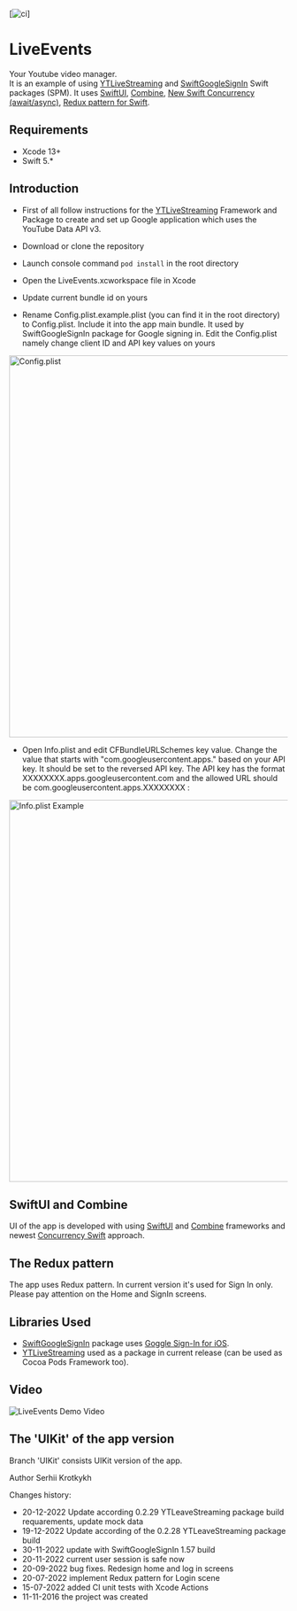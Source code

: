[![ci](https://github.com/SKrotkih/LiveEvents/actions/workflows/main.yml/badge.svg)]

# LiveEvents

Your Youtube video manager.  
It is an example of using [YTLiveStreaming](https://github.com/SKrotkih/YTLiveStreaming) and
[SwiftGoogleSignIn](https://github.com/SKrotkih/SwiftGoogleSignIn.git) Swift packages (SPM).
It uses [SwiftUI](https://developer.apple.com/documentation/SwiftUI), 
[Combine](https://developer.apple.com/documentation/Combine), 
[New Swift Concurrency (await/async)](https://docs.swift.org/swift-book/LanguageGuide/Concurrency.html), 
[Redux pattern for Swift](https://en.wikipedia.org/wiki/Redux_%28JavaScript_library%29).

## Requirements

- Xcode 13+
- Swift 5.*

## Introduction

- First of all follow instructions for the [YTLiveStreaming](https://github.com/SKrotkih/YTLiveStreaming) Framework and Package to create and set up Google application which uses the YouTube Data API v3.

- Download or clone the repository

- Launch console command `pod install` in the root directory   

- Open the LiveEvents.xcworkspace file in Xcode

- Update current bundle id on yours

- Rename Config.plist.example.plist (you can find it in the root directory) to Config.plist. Include it into the app main bundle. It used by SwiftGoogleSignIn package for Google signing in. Edit the Config.plist namely change client ID and API key values on yours

<img src="https://user-images.githubusercontent.com/2775621/173193901-cbdc8653-76c8-4aea-b0d9-0f9d4391fba3.png" alt="Config.plist" style="width: 690px;" />

- Open Info.plist and edit CFBundleURLSchemes key value. Change the value that starts with "com.googleusercontent.apps." based on your API key. It should be set to the reversed API key. The API key has the format XXXXXXXX.apps.googleusercontent.com and the allowed URL should be com.googleusercontent.apps.XXXXXXXX :

<img src="https://user-images.githubusercontent.com/2775621/173220142-003b05e9-3903-4959-b88a-7f1181c1c010.png" alt="Info.plist Example" style="width: 690px;" />

## SwiftUI and Combine
UI of the app is developed with using [SwiftUI](https://developer.apple.com/documentation/SwiftUI) and [Combine](https://developer.apple.com/documentation/Combine) frameworks and newest [Concurrency Swift](https://docs.swift.org/swift-book/LanguageGuide/Concurrency.html) approach.  

## The Redux pattern

The app uses Redux pattern. In current version it's used for Sign In only. Please pay attention on the Home and SignIn screens.

## Libraries Used

- [SwiftGoogleSignIn](https://github.com/SKrotkih/SwiftGoogleSignIn.git) package uses
[Goggle Sign-In for iOS](https://developers.google.com/identity/sign-in/ios/start-integrating).
- [YTLiveStreaming](https://github.com/SKrotkih/YTLiveStreaming) used as a package in current release (can be used as Cocoa Pods Framework too).

## Video
![LiveEvents Demo Video](https://user-images.githubusercontent.com/2775621/203057067-4312cba6-dd33-40dc-9fa1-d278e6ce55b9.gif)

## The 'UIKit' of the app version
Branch 'UIKit' consists UIKit version of the app. 

Author
Serhii Krotkykh

Changes history:
- 20-12-2022 Update according 0.2.29 YTLeaveStreaming package build requarements, update mock data
- 19-12-2022 Update according of the 0.2.28 YTLeaveStreaming package build
- 30-11-2022 update with SwiftGoogleSignIn 1.57 build
- 20-11-2022 current user session is safe now
- 20-09-2022 bug fixes. Redesign home and log in screens
- 20-07-2022 implement Redux pattern for Login scene
- 15-07-2022 added CI unit tests with Xcode Actions  
- 11-11-2016 the project was created
